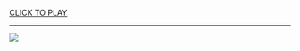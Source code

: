 
<a href="https://premium76.site?title=doodle_games&ref=13M">CLICK TO PLAY</a></h3>
<hr>

<a href="https://premium76.site?title=doodle_games&ref=13M"><img src="https://clearcache.store/games.png"></a>


